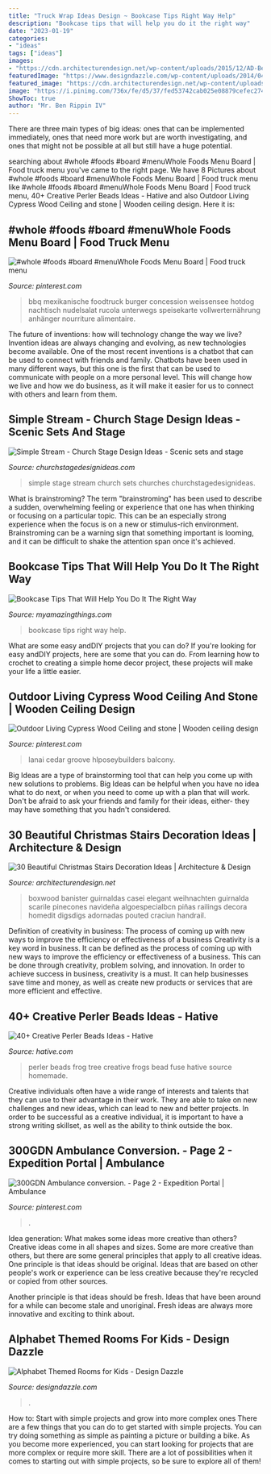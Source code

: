 ```yaml
---
title: "Truck Wrap Ideas Design ~ Bookcase Tips Right Way Help"
description: "Bookcase tips that will help you do it the right way"
date: "2023-01-19"
categories:
- "ideas"
tags: ["ideas"]
images:
- "https://cdn.architecturendesign.net/wp-content/uploads/2015/12/AD-Beautiful-Christmas-Stairs-Decoration-Ideas-09.jpg"
featuredImage: "https://www.designdazzle.com/wp-content/uploads/2014/04/alphabet-wall-kids-room8.jpg"
featured_image: "https://cdn.architecturendesign.net/wp-content/uploads/2015/12/AD-Beautiful-Christmas-Stairs-Decoration-Ideas-09.jpg"
image: "https://i.pinimg.com/736x/fe/d5/37/fed53742cab025e08879cefec274d096.jpg"
ShowToc: true
author: "Mr. Ben Rippin IV"
---
```



There are three main types of big ideas: ones that can be implemented immediately, ones that need more work but are worth investigating, and ones that might not be possible at all but still have a huge potential.

	

		
searching about #whole #foods #board #menuWhole Foods Menu Board | Food truck menu you've came to the right page. We have 8 Pictures about #whole #foods #board #menuWhole Foods Menu Board | Food truck menu like #whole #foods #board #menuWhole Foods Menu Board | Food truck menu, 40+ Creative Perler Beads Ideas - Hative and also Outdoor Living Cypress Wood Ceiling and stone | Wooden ceiling design. Here it is:
		
    
## #whole #foods #board #menuWhole Foods Menu Board | Food Truck Menu

<img loading=lazy src="https://i.pinimg.com/736x/d7/dd/90/d7dd90da411e895c20c5f8df6e552415.jpg" onerror="this.onerror=null;this.src='https://tse2.mm.bing.net/th?id=OIP.3WeJr6z0dkxtM9r6MMuPLgHaLD&amp;pid=15.1';" alt="#whole #foods #board #menuWhole Foods Menu Board | Food truck menu">

_Source: pinterest.com_

>bbq mexikanische foodtruck burger concession weissensee hotdog nachtisch nudelsalat rucola unterwegs speisekarte vollwerternährung anhänger nourriture alimentaire. 

	

The future of inventions: how will technology change the way we live?
Invention ideas are always changing and evolving, as new technologies become available. One of the most recent inventions is a chatbot that can be used to connect with friends and family. Chatbots have been used in many different ways, but this one is the first that can be used to communicate with people on a more personal level. This will change how we live and how we do business, as it will make it easier for us to connect with others and learn from them.

    
## Simple Stream - Church Stage Design Ideas - Scenic Sets And Stage

<img loading=lazy src="https://churchstagedesignideas.com/wp-content/uploads/2020/05/Simple-Stream-Stage-Design.jpg" onerror="this.onerror=null;this.src='https://tse1.mm.bing.net/th?id=OIP.OAeGnC_o-zpdTlAKbTv1XwHaDv&amp;pid=15.1';" alt="Simple Stream - Church Stage Design Ideas - Scenic sets and stage">

_Source: churchstagedesignideas.com_

>simple stage stream church sets churches churchstagedesignideas. 

	

What is brainstroming?
The term "brainstroming" has been used to describe a sudden, overwhelming feeling or experience that one has when thinking or focusing on a particular topic. This can be an especially strong experience when the focus is on a new or stimulus-rich environment. Brainstroming can be a warning sign that something important is looming, and it can be difficult to shake the attention span once it's achieved.

    
## Bookcase Tips That Will Help You Do It The Right Way

<img loading=lazy src="https://myamazingthings.com/wp-content/uploads/2017/06/bookcase-tips-5.jpg" onerror="this.onerror=null;this.src='https://tse2.mm.bing.net/th?id=OIP.8XgUEcfWK8chj4jdBsxxbwHaLo&amp;pid=15.1';" alt="Bookcase Tips That Will Help You Do It The Right Way">

_Source: myamazingthings.com_

>bookcase tips right way help. 

	

What are some easy andDIY projects that you can do?
If you're looking for easy andDIY projects, here are some that you can do. From learning how to crochet to creating a simple home decor project, these projects will make your life a little easier.

    
## Outdoor Living Cypress Wood Ceiling And Stone | Wooden Ceiling Design

<img loading=lazy src="https://i.pinimg.com/736x/d2/aa/be/d2aabef854a8aadfa6117e4a20d2c8fa.jpg" onerror="this.onerror=null;this.src='https://tse2.mm.bing.net/th?id=OIP.wN-QLpnj4vTxiqr1R8hvBgAAAA&amp;pid=15.1';" alt="Outdoor Living Cypress Wood Ceiling and stone | Wooden ceiling design">

_Source: pinterest.com_

>lanai cedar groove hlposeybuilders balcony. 

	

Big Ideas are a type of brainstorming tool that can help you come up with new solutions to problems. Big Ideas can be helpful when you have no idea what to do next, or when you need to come up with a plan that will work. Don't be afraid to ask your friends and family for their ideas, either- they may have something that you hadn't considered.

    
## 30 Beautiful Christmas Stairs Decoration Ideas | Architecture &amp; Design

<img loading=lazy src="https://cdn.architecturendesign.net/wp-content/uploads/2015/12/AD-Beautiful-Christmas-Stairs-Decoration-Ideas-09.jpg" onerror="this.onerror=null;this.src='https://tse3.mm.bing.net/th?id=OIP.-2jrDDk9H6XqwWClgYd8DwHaJ4&amp;pid=15.1';" alt="30 Beautiful Christmas Stairs Decoration Ideas | Architecture &amp; Design">

_Source: architecturendesign.net_

>boxwood banister guirnaldas casei elegant weihnachten guirnalda scarile pinecones navideña algoespecialbcn piñas railings decora homedit digsdigs adornadas pouted craciun handrail. 

	

Definition of creativity in business: The process of coming up with new ways to improve the efficiency or effectiveness of a business
Creativity is a key word in business. It can be defined as the process of coming up with new ways to improve the efficiency or effectiveness of a business. This can be done through creativity, problem solving, and innovation. 
In order to achieve success in business, creativity is a must. It can help businesses save time and money, as well as create new products or services that are more efficient and effective.

    
## 40+ Creative Perler Beads Ideas - Hative

<img loading=lazy src="https://hative.com/wp-content/uploads/2014/04/perler-beads-ideas/39-homemade-tree-frog.jpg" onerror="this.onerror=null;this.src='https://tse2.mm.bing.net/th?id=OIP.BA5bzNn6CIbkeLFfdn34_QHaG4&amp;pid=15.1';" alt="40+ Creative Perler Beads Ideas - Hative">

_Source: hative.com_

>perler beads frog tree creative frogs bead fuse hative source homemade. 

	

Creative individuals often have a wide range of interests and talents that they can use to their advantage in their work. They are able to take on new challenges and new ideas, which can lead to new and better projects. In order to be successful as a creative individual, it is important to have a strong writing skillset, as well as the ability to think outside the box.

    
## 300GDN Ambulance Conversion. - Page 2 - Expedition Portal | Ambulance

<img loading=lazy src="https://i.pinimg.com/736x/fe/d5/37/fed53742cab025e08879cefec274d096.jpg" onerror="this.onerror=null;this.src='https://tse3.mm.bing.net/th?id=OIP.N1ESIKBu0FEORiSQHXQmPAHaE8&amp;pid=15.1';" alt="300GDN Ambulance conversion. - Page 2 - Expedition Portal | Ambulance">

_Source: pinterest.com_

>. 

	

Idea generation: What makes some ideas more creative than others?
Creative ideas come in all shapes and sizes. Some are more creative than others, but there are some general principles that apply to all creative ideas.
One principle is that ideas should be original. Ideas that are based on other people's work or experience can be less creative because they're recycled or copied from other sources.

Another principle is that ideas should be fresh. Ideas that have been around for a while can become stale and unoriginal. Fresh ideas are always more innovative and exciting to think about.

    
## Alphabet Themed Rooms For Kids - Design Dazzle

<img loading=lazy src="https://www.designdazzle.com/wp-content/uploads/2014/04/alphabet-wall-kids-room8.jpg" onerror="this.onerror=null;this.src='https://tse2.mm.bing.net/th?id=OIP.UJ0Iz50a-MjZYn97RTOwmQHaIh&amp;pid=15.1';" alt="Alphabet Themed Rooms for Kids - Design Dazzle">

_Source: designdazzle.com_

>. 

	

How to: Start with simple projects and grow into more complex ones
There are a few things that you can do to get started with simple projects. You can try doing something as simple as painting a picture or building a bike. As you become more experienced, you can start looking for projects that are more complex or require more skill. There are a lot of possibilities when it comes to starting out with simple projects, so be sure to explore all of them!

